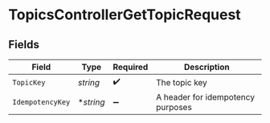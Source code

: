 # TopicsControllerGetTopicRequest


## Fields

| Field                             | Type                              | Required                          | Description                       |
| --------------------------------- | --------------------------------- | --------------------------------- | --------------------------------- |
| `TopicKey`                        | *string*                          | :heavy_check_mark:                | The topic key                     |
| `IdempotencyKey`                  | **string*                         | :heavy_minus_sign:                | A header for idempotency purposes |